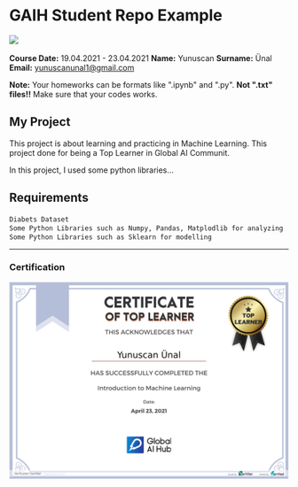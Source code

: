 # GAIH Student Repo Example
![](img/newlogo.png)

**Course Date:** 19.04.2021 - 23.04.2021
**Name:** Yunuscan
**Surname:** Ünal
**Email:** yunuscanunal1@gmail.com

**Note:** Your homeworks can be formats like ".ipynb" and ".py". **Not ".txt" files!!** Make sure that your codes works.  

## My Project
This project is about learning and practicing in Machine Learning. This project done for being a Top Learner in Global AI Communit.

In this project, I used some python libraries...

## Requirements
```
Diabets Dataset
Some Python Libraries such as Numpy, Pandas, Matplodlib for analyzing
Some Python Libraries such as Sklearn for modelling

```
---

### Certification
![](img/TopLearnerCertificate.png)

